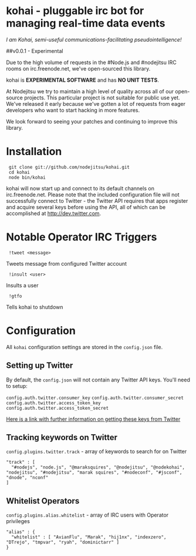 # kohai - pluggable irc bot for managing real-time data events

*I am Kohai, semi-useful communications-facilitating pseudointelligence!*

##v0.0.1 - Experimental

Due to the high volume of requests in the #Node.js and #nodejitsu IRC rooms on irc.freenode.net, we've open-sourced this library. 

kohai is **EXPERIMENTAL SOFTWARE** and has **NO UNIT TESTS**.


At Nodejitsu we try to maintain a high level of quality across all of our open-source projects. This particular project is not suitable for public use yet. We've released it early because we've gotten a lot of requests from eager developers who want to start hacking in more features.

We look forward to seeing your patches and continuing to improve this library.

# Installation

     git clone git://github.com/nodejitsu/kohai.git
     cd kohai
     node bin/kohai
     

kohai will now start up and connect to its default channels on irc.freenode.net. Please note that the included configuration file will not successfully connect to Twitter - the Twitter API requires that apps register and acquire several keys before using the API, all of which can be accomplished at http://dev.twitter.com.

# Notable Operator IRC Triggers

     !tweet <message>

Tweets message from configured Twitter account

     !insult <user>
     
Insults a user

     !gtfo

Tells kohai to shutdown

# Configuration

All `kohai` configuration settings are stored in the `config.json` file. 

## Setting up Twitter

By default, the `config.json` will not contain any Twitter API keys. You'll need to setup:

`config.auth.twitter.consumer_key`
`config.auth.twitter.consumer_secret`
`config.auth.twitter.access_token_key`
`config.auth.twitter.access_token_secret`

[Here is a link with further information on getting these keys from Twitter](https://dev.twitter.com/apps/new)

## Tracking keywords on Twitter

`config.plugins.twitter.track` - array of keywords to search for on Twitter

    "track" : [
      "#nodejs", "node.js", "@maraksquires", "@nodejitsu", "@nodekohai", "nodejitsu", "#nodejitsu", "marak squires", "#nodeconf", "#jsconf", "dnode", "nconf"
    ]

## Whitelist Operators

`config.plugins.alias.whitelist` - array of IRC users with Operator privileges

    "alias" : {
      "whitelist" : [ "AvianFlu", "Marak", "hij1nx", "indexzero", "DTrejo", "tmpvar", "ryah", "dominictarr" ]
    }


